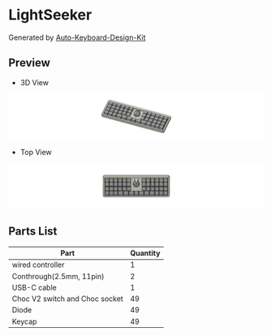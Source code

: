# LightSeeker

Generated by [Auto-Keyboard-Design-Kit](https://auto-kdk.pages.dev/)

## Preview

- 3D View

![Case Preview](images/LightSeeker-case-preview.png)

- Top View

![Top View](images/LightSeeker-top-view.png)

## Parts List

|Part|Quantity|
|---|---|
|wired controller|1|
|Conthrough(2.5mm, 11pin)|2|
|USB-C cable|1|
|Choc V2 switch and Choc socket|49|
|Diode|49|
|Keycap|49|

